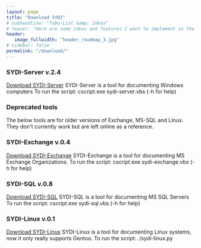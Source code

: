```yaml
---
layout: page
title: "Download SYDI"
# subheadline: "ToDo-List &amp; Ideas"
# teaser: "Here are some ideas and features I want to implement in the future."
header:
   image_fullwidth: "header_roadmap_3.jpg"
# sidebar: false
permalink: "/download/"
---
```


### SYDI-Server v.2.4

[Download SYDI-Server](http://sourceforge.net/projects/sydi/files/sydi-server/sydi-server-2.4.zip/download)
SYDI-Server is a tool for documenting Windows computers
To run the script: cscript.exe sydi-server.vbs (-h for help)

### Deprecated tools

The below tools are for older versions of Exchange, MS-SQL and Linux. They don't currently work but are left online as a reference.

### SYDI-Exchange v.0.4

[Download SYDI-Exchange](http://prdownloads.sourceforge.net/sydi/sydi-exchange-0.4.zip?download)
SYDI-Exchange is a tool for documenting MS Exchange Organizations.
To run the script: cscript.exe sydi-exchange.vbs (-h for help)

### SYDI-SQL v.0.8

[Download SYDI-SQL](http://prdownloads.sourceforge.net/sydi/sydi-sql-0.8.zip?download)
SYDI-SQL is a tool for documenting MS SQL Servers
To run the script: cscript.exe sydi-sql.vbs (-h for help)

### SYDI-Linux v.0.1

[Download SYDI-Linux](http://prdownloads.sourceforge.net/sydi/sydi-linux-0.1.tar.gz?download)
SYDI-Linux is a tool for documenting Linux systems, now it only really supports Gentoo.
To run the script: ./sydi-linux.py
